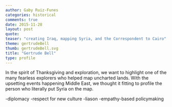 ```yaml
---
author: Gaby Ruiz-Funes
categories: historical
comments: true
date: 2015-11-28  
layout: post
quote:
teaser: "creating Iraq, mapping Syria, and the Correspondent to Cairo"
theme: gertrudeBell
thumb: gertrudeBell.svg
title: "Gertrude Bell"
type: profile
---
```


In the spirit of Thanksgiving and exploration, we want to highlight one of the many fearless explorers who helped map uncharted lands. With the upsetting events happening Middle East, we thought it fitting to profile the person who literally put Syria on the map.

-diplomacy
-respect for new culture
-liason
-empathy-based policymaking
